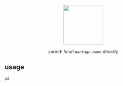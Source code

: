 <div align='center'>

<img src='https://user-images.githubusercontent.com/6839576/147377612-13692a09-8a5e-42e0-92f9-cde3202d811c.png' width='128' />

*search local `package.name` directly*

</div>


## usage

```console
pd
```